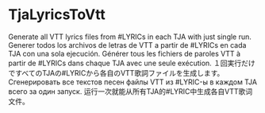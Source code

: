 # TjaLyricsToVtt
 Generate all VTT lyrics files from #LYRICs in each TJA with just single run.
 Generer todos los archivos de letras de VTT a partir de #LYRICs en cada TJA con una sola ejecución.
 Générer tous les fichiers de paroles VTT à partir de #LYRICs dans chaque TJA avec une seule exécution.
 １回実行だけですべてのTJAの#LYRICから各自のVTT歌詞ファイルを生成します。
 Сгенерировать все текстов песен файлы VTT из #LYRIC-ы в каждом TJA всего за один запуск.
 运行一次就能从所有TJA的#LYRIC中生成各自VTT歌词文件。